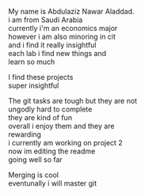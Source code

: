 My name is Abdulaziz Nawar Aladdad.  
i am from Saudi Arabia  
currently i'm an economics major  
however i am also minoring in cit   
and i find it really insightful  
each lab i find new things and  
learn so much  
  
I find these projects  
super insightful  
  
The git tasks are tough but they are not  
ungodly hard to complete  
they are kind of fun   
overall i enjoy them and they are  
rewarding  
i currently am working on project 2  
now im editing the readme  
going well so far  
  
Merging is cool  
eventunally i will master git  
